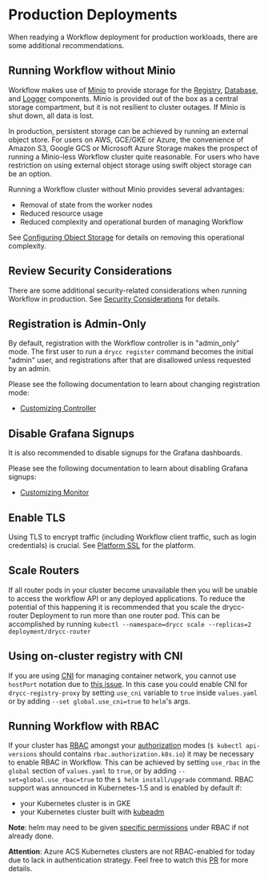 # Production Deployments

When readying a Workflow deployment for production workloads, there are some additional
recommendations.


## Running Workflow without Minio

Workflow makes use of [Minio][] to provide storage for the [Registry][], [Database][], and
[Logger][] components. Minio is provided out of the box as a central storage compartment, but it is
not resilient to cluster outages. If Minio is shut down, all data is lost.

In production, persistent storage can be achieved by running an external object store.
For users on AWS, GCE/GKE or Azure, the convenience of Amazon S3, Google GCS or Microsoft Azure Storage
makes the prospect of running a Minio-less Workflow cluster quite reasonable. For users who have restriction
on using external object storage using swift object storage can be an option.

Running a Workflow cluster without Minio provides several advantages:

 - Removal of state from the worker nodes
 - Reduced resource usage
 - Reduced complexity and operational burden of managing Workflow

See [Configuring Object Storage][] for details on removing this operational complexity.


## Review Security Considerations

There are some additional security-related considerations when running Workflow in production.
See [Security Considerations][] for details.


## Registration is Admin-Only

By default, registration with the Workflow controller is in "admin_only" mode. The first user
to run a `drycc register` command becomes the initial "admin" user, and registrations after that
are disallowed unless requested by an admin.

Please see the following documentation to learn about changing registration mode:

 - [Customizing Controller][]

## Disable Grafana Signups

It is also recommended to disable signups for the Grafana dashboards.

Please see the following documentation to learn about disabling Grafana signups:

 - [Customizing Monitor][]


## Enable TLS

Using TLS to encrypt traffic (including Workflow client traffic, such as login credentials) is
crucial. See [Platform SSL][] for the platform.

## Scale Routers

If all router pods in your cluster become unavailable then you will be unable to access the workflow API or
any deployed applications. To reduce the potential of this happening it is recommended that you scale the
drycc-router Deployment to run more than one router pod. This can be accomplished by running
`kubectl --namespace=drycc scale --replicas=2 deployment/drycc-router`

## Using on-cluster registry with CNI

If you are using [CNI](https://github.com/containernetworking/cni) for managing container network, you cannot use `hostPort` notation due to [this issue](https://github.com/kubernetes/kubernetes/issues/23920).
In this case you could enable CNI for `drycc-registry-proxy` by setting `use_cni` variable to `true` inside `values.yaml` or by adding `--set global.use_cni=true` to `helm`'s args.

## Running Workflow with RBAC

If your cluster has [RBAC](https://kubernetes.io/docs/admin/authorization/rbac/) amongst your [authorization](https://kubernetes.io/docs/admin/authorization/) modes (`$ kubectl api-versions` should contains `rbac.authorization.k8s.io`) it may be necessary to enable RBAC in Workflow.
This can be achieved by setting `use_rbac` in the `global` section of `values.yaml` to `true`, or by adding `--set=global.use_rbac=true` to the `$ helm install/upgrade` command.
RBAC support was announced in Kubernetes-1.5 and is enabled by default if:
- your Kubernetes cluster is in GKE
- your Kubernetes cluster built with [kubeadm](https://kubernetes.io/docs/getting-started-guides/kubeadm/)

**Note**: helm may need to be given [specific permissions][helm specific permissions] under RBAC if not already done.

**Attention**: Azure ACS Kubernetes clusters are not RBAC-enabled for today due to lack in authentication strategy. Feel free to watch this [PR](https://github.com/kubernetes/kubernetes/pull/43987) for more details.

[configuring object storage]: ../installing-workflow/configuring-object-storage.md
[customizing controller]: tuning-component-settings.md#customizing-the-controller
[customizing monitor]: tuning-component-settings.md#customizing-the-monitor
[database]: ../understanding-workflow/components.md#database
[logger]: ../understanding-workflow/components.md#logger
[minio]: ../understanding-workflow/components.md#minio
[platform ssl]: platform-ssl.md
[registry]: ../understanding-workflow/components.md#registry
[security considerations]: security-considerations.md
[helm specific permissions]: ../installing-workflow/index.md#check-your-authorization
